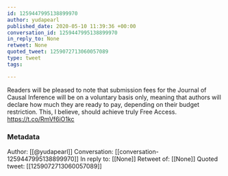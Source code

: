 ```yaml
---
id: 1259447995138899970
author: yudapearl
published_date: 2020-05-10 11:39:36 +00:00
conversation_id: 1259447995138899970
in_reply_to: None
retweet: None
quoted_tweet: 1259072713060057089
type: tweet
tags:

---
```


Readers will be pleased to note that submission fees for
the Journal of Causal Inference will be on a voluntary basis only, meaning that authors will declare how much they are ready to pay, depending on their budget restriction. This, I believe, should achieve truly Free Access. https://t.co/RmVf6iO1kc

### Metadata

Author: [[@yudapearl]]
Conversation: [[conversation-1259447995138899970]]
In reply to: [[None]]
Retweet of: [[None]]
Quoted tweet: [[1259072713060057089]]
